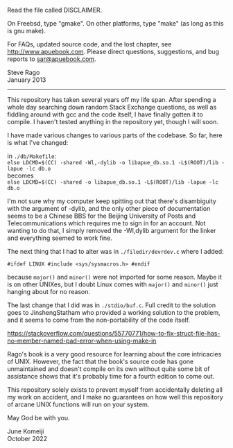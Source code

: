 Read the file called DISCLAIMER.

On Freebsd, type "gmake".
On other platforms, type "make" (as long as this is gnu make).

For FAQs, updated source code, and the lost chapter, see http://www.apuebook.com.
Please direct questions, suggestions, and bug reports to sar@apuebook.com.

Steve Rago\
January 2013

--------------------------------------------------------------------------------
This repository has taken several years off my life span. After spending a whole
day searching down random Stack Exchange questions, as well as fiddling around 
with gcc and the code itself, I have finally gotten it to compile. I haven't
tested anything in the repository yet, though I will soon.

I have made various changes to various parts of the codebase. So far, here is
what I've changed:

in `./db/Makefile`:\
`else
  LDCMD=$(CC) -shared -Wl,-dylib -o libapue_db.so.1 -L$(ROOT)/lib -lapue -lc db.o`\
becomes\
`else
  LDCMD=$(CC) -shared -o libapue_db.so.1 -L$(ROOT)/lib -lapue -lc db.o`
 
I'm not sure why my computer keep spitting out that there's disambiguity with the
argument of -dylib, and the only other piece of documentation seems to be a 
Chinese BBS for the Beijing University of Posts and Telecommunications which
requires me to sign in for an account. Not wanting to do that, I simply removed
the -Wl,dylib argument for the linker and everything seemed to work fine. 

The next thing that I had to alter was in `./filedir/devrdev.c` where I added:

`#ifdef LINUX
#include <sys/sysmacros.h>
#endif`

because `major()` and `minor()` were not imported for some reason. Maybe it is on other
UNIXes, but I doubt Linux comes with `major()` and `minor()` just hanging about for no
reason.

The last change that I did was in `./stdio/buf.c`.
Full credit to the solution goes to JinshengStatham who provided a
working solution to the problem, and it seems to come from the non-portability of 
the code itself.

https://stackoverflow.com/questions/55770771/how-to-fix-struct-file-has-no-member-named-pad-error-when-using-make-in

Rago's book is a very good resource for learning about the core intricacies of UNIX. 
However, the fact that the book's source code has gone unmaintained and doesn't 
compile on its own without quite some bit of assistance shows that it's probably time
for a fourth edition to come out.

This repository solely exists to prevent myself from accidentally deleting all 
my work on accident, and I make no guarantees on how well this repository of
arcane UNIX functions will run on your system.

May God be with you.

June Komeiji\
October 2022
